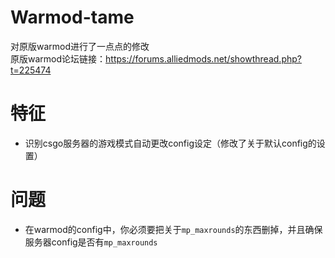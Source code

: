 # Warmod-tame
对原版warmod进行了一点点的修改  
原版warmod论坛链接：https://forums.alliedmods.net/showthread.php?t=225474

# 特征
- 识别csgo服务器的游戏模式自动更改config设定（修改了关于默认config的设置）

# 问题
- 在warmod的config中，你必须要把关于`mp_maxrounds`的东西删掉，并且确保服务器config是否有`mp_maxrounds` 
